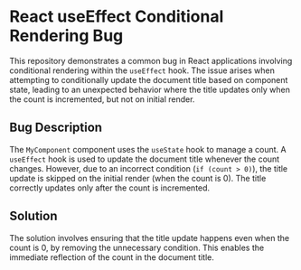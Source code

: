 # React useEffect Conditional Rendering Bug

This repository demonstrates a common bug in React applications involving conditional rendering within the `useEffect` hook.  The issue arises when attempting to conditionally update the document title based on component state, leading to an unexpected behavior where the title updates only when the count is incremented, but not on initial render.

## Bug Description

The `MyComponent` component uses the `useState` hook to manage a count.  A `useEffect` hook is used to update the document title whenever the count changes. However, due to an incorrect condition (`if (count > 0)`), the title update is skipped on the initial render (when the count is 0).  The title correctly updates only after the count is incremented.

## Solution

The solution involves ensuring that the title update happens even when the count is 0, by removing the unnecessary condition. This enables the immediate reflection of the count in the document title. 